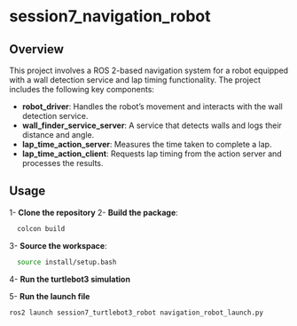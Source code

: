 # session7_navigation_robot
## Overview
This project involves a ROS 2-based navigation system for a robot equipped with a wall detection service and lap timing functionality. The project includes the following key components:

- **robot_driver**: Handles the robot’s movement and interacts with the wall detection service.
- **wall_finder_service_server**: A service that detects walls and logs their distance and angle.
- **lap_time_action_server**: Measures the time taken to complete a lap.
- **lap_time_action_client**: Requests lap timing from the action server and processes the results.
  
## Usage
1- **Clone the repository**
2- **Build the package**:

 ```bash
   colcon build
 ```
3- **Source the workspace**:

 ```bash
   source install/setup.bash
 ```
4- **Run the turtlebot3 simulation**

5- **Run the launch file**
 ```bash
 ros2 launch session7_turtlebot3_robot navigation_robot_launch.py
 ```

